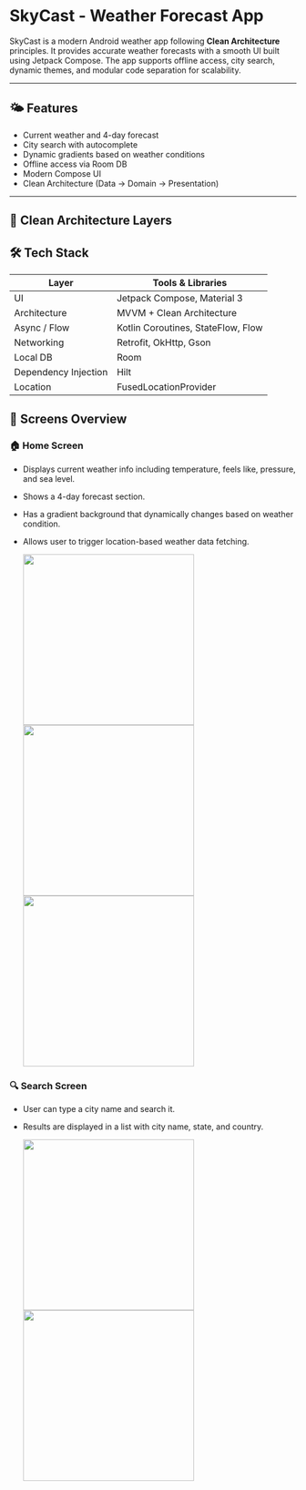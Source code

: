 # SkyCast - Weather Forecast App

SkyCast is a modern Android weather app following **Clean Architecture** principles. It provides accurate weather forecasts with a smooth UI built using Jetpack Compose. The app supports offline access, city search, dynamic themes, and modular code separation for scalability.

---

## 🌤 Features

- Current weather and 4-day forecast
- City search with autocomplete
- Dynamic gradients based on weather conditions
- Offline access via Room DB
- Modern Compose UI
- Clean Architecture (Data → Domain → Presentation)

---

## 🧱 Clean Architecture Layers

## 🛠 Tech Stack

| Layer         | Tools & Libraries                      |
|---------------|----------------------------------------|
| UI            | Jetpack Compose, Material 3            |
| Architecture  | MVVM + Clean Architecture              |
| Async / Flow  | Kotlin Coroutines, StateFlow, Flow     |
| Networking    | Retrofit, OkHttp, Gson                 |
| Local DB      | Room                                   |
| Dependency Injection | Hilt                            |
| Location      | FusedLocationProvider                  |


## 📱 Screens Overview

### 🏠 Home Screen
- Displays current weather info including temperature, feels like, pressure, and sea level.
- Shows a 4-day forecast section.
- Has a gradient background that dynamically changes based on weather condition.
- Allows user to trigger location-based weather data fetching.

  <img src="src/assets/home_screen1.png" width="300"/>  <img src="src/assets/home_screen2.png" width="300"/>  <img src="src/assets/home_screen3.png" width="300"/>

### 🔍 Search Screen
- User can type a city name and search it.
- Results are displayed in a list with city name, state, and country.

   <img src="src/assets/search_screen1.png" width="300"/>  <img src="src/assets/search_screen2.png" width="300"/>
